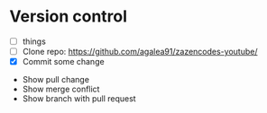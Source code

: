 # Version control

- [ ] things
- [ ] Clone repo: https://github.com/agalea91/zazencodes-youtube/
- [x] Commit some change
- Show pull change
- Show merge conflict
- Show branch with pull request

